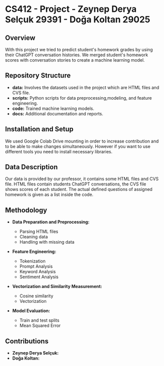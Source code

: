 # CS412 - Project - Zeynep Derya Selçuk 29391 - Doğa Koltan 29025

## Overview
With this project we tried to predict student's homework grades by using their ChatGPT conversation histories. We merged student's homework scores with conversation stories to create a machine learning model.

## Repository Structure
- **data:** Involves the datasets used in the project which are HTML files and CVS file.
- **scripts:** Python scripts for data preprocessing,modeling, and feature engineering.
- **code:** Trained machine learning models.
- **docs:** Additional documentation and reports.

## Installation and Setup
We used Google Colab Drive mounting in order to increase contribution and to be able to make changes simultaneously. However if you want to use different tools you need to install necessary libraries.

## Data Description
Our data is provided by our professor, it contains some HTML files and CVS file. HTML files contain students ChatGPT conversations, the CVS file shows scores of each student. The actual defined questions of assigned homework is given as a list inside the code.

## Methodology
- **Data Preparation and Preprocessing:**
  - Parsing HTML files
  - Cleaning data
  - Handling with missing data

- **Feature Engineering:**
  - Tokenization
  - Prompt Analysis
  - Keyword Analysis
  - Sentiment Analysis

- **Vectorization and Similarity Measurement:**
  - Cosine similarity
  - Vectorization

- **Model Evaluation:**
  - Train and test splits
  - Mean Squared Error 

## Contributions
- **Zeynep Derya Selçuk:**
- **Doğa Koltan:**
